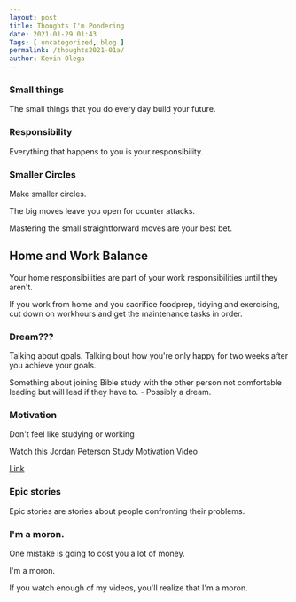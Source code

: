 ```yaml
--- 
layout: post 
title: Thoughts I'm Pondering
date: 2021-01-29 01:43
Tags: [ uncategorized, blog ]
permalink: /thoughts2021-01a/ 
author: Kevin Olega 
--- 
```


### Small things

The small things that you do every day build your future.

### Responsibility

Everything that happens to you is your responsibility.

### Smaller Circles

Make smaller circles. 

The big moves leave you open for counter attacks. 

Mastering the small straightforward moves are your best bet.

## Home and Work Balance

Your home responsibilities are part of your work responsibilities until they aren't.

If you work from home and you sacrifice foodprep, tidying and exercising, cut down on workhours and get the maintenance tasks in order.


### Dream???

Talking about goals.
Talking bout how you're only happy for two weeks after you achieve your goals.

Something about joining Bible study with the other person not comfortable leading but will lead if they have to. - Possibly a dream.

### Motivation

Don't feel like studying or working

Watch this Jordan Peterson Study Motivation Video

[Link](https://www.youtube.com/watch?v=wsNzAuYDgy0)

### Epic stories

Epic stories are stories about people confronting their problems.

### I'm a moron.

One mistake is going to cost you a lot of money.

I'm a moron.

If you watch enough of my videos, you'll realize that I'm a moron.